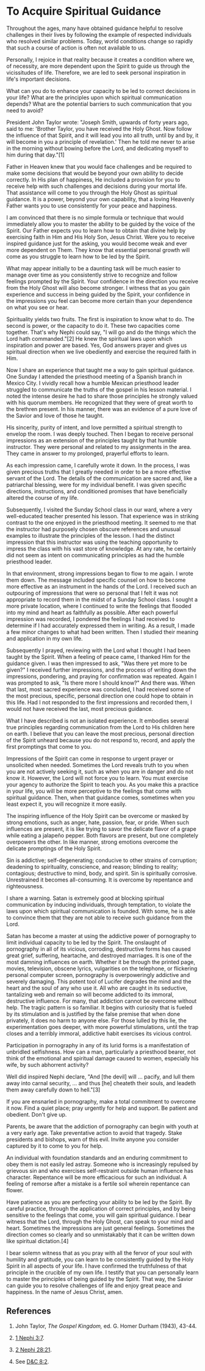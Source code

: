 # To Acquire Spiritual Guidance

Throughout the ages, many have obtained guidance helpful to resolve challenges
in their lives by following the example of respected individuals who resolved
similar problems. Today, world conditions change so rapidly that such a course
of action is often not available to us.

Personally, I rejoice in that reality because it creates a condition where we,
of necessity, are more dependent upon the Spirit to guide us through the
vicissitudes of life. Therefore, we are led to seek personal inspiration in
life's important decisions.

What can you do to enhance your capacity to be led to correct decisions in
your life? What are the principles upon which spiritual communication depends?
What are the potential barriers to such communication that you need to avoid?

President John Taylor wrote: "Joseph Smith, upwards of forty years ago, said
to me: 'Brother Taylor, you have received the Holy Ghost. Now follow the
influence of that Spirit, and it will lead you into all truth, until by and
by, it will become in you a principle of revelation.' Then he told me never to
arise in the morning without bowing before the Lord, and dedicating myself to
him during that day."[1]

Father in Heaven knew that you would face challenges and be required to make
some decisions that would be beyond your own ability to decide correctly. In
His plan of happiness, He included a provision for you to receive help with
such challenges and decisions during your mortal life. That assistance will
come to you through the Holy Ghost as spiritual guidance. It is a power,
beyond your own capability, that a loving Heavenly Father wants you to use
consistently for your peace and happiness.

I am convinced that there is no simple formula or technique that would
immediately allow you to master the ability to be guided by the voice of the
Spirit. Our Father expects you to learn how to obtain that divine help by
exercising faith in Him and His Holy Son, Jesus Christ. Were you to receive
inspired guidance just for the asking, you would become weak and ever more
dependent on Them. They know that essential personal growth will come as you
struggle to learn how to be led by the Spirit.

What may appear initially to be a daunting task will be much easier to manage
over time as you consistently strive to recognize and follow feelings prompted
by the Spirit. Your confidence in the direction you receive from the Holy
Ghost will also become stronger. I witness that as you gain experience and
success in being guided by the Spirit, your confidence in the impressions you
feel can become more certain than your dependence on what you see or hear.

Spirituality yields two fruits. The first is inspiration to know what to do.
The second is power, or the capacity to do it. These two capacities come
together. That's why Nephi could say, "I will go and do the things which the
Lord hath commanded."[2] He knew the spiritual laws upon which inspiration and
power are based. Yes, God answers prayer and gives us spiritual direction when
we live obediently and exercise the required faith in Him.

Now I share an experience that taught me a way to gain spiritual guidance. One
Sunday I attended the priesthood meeting of a Spanish branch in Mexico City. I
vividly recall how a humble Mexican priesthood leader struggled to communicate
the truths of the gospel in his lesson material. I noted the intense desire he
had to share those principles he strongly valued with his quorum members. He
recognized that they were of great worth to the brethren present. In his
manner, there was an evidence of a pure love of the Savior and love of those
he taught.

His sincerity, purity of intent, and love permitted a spiritual strength to
envelop the room. I was deeply touched. Then I began to receive personal
impressions as an extension of the principles taught by that humble
instructor. They were personal and related to my assignments in the area. They
came in answer to my prolonged, prayerful efforts to learn.

As each impression came, I carefully wrote it down. In the process, I was
given precious truths that I greatly needed in order to be a more effective
servant of the Lord. The details of the communication are sacred and, like a
patriarchal blessing, were for my individual benefit. I was given specific
directions, instructions, and conditioned promises that have beneficially
altered the course of my life.

Subsequently, I visited the Sunday School class in our ward, where a very
well-educated teacher presented his lesson. That experience was in striking
contrast to the one enjoyed in the priesthood meeting. It seemed to me that
the instructor had purposely chosen obscure references and unusual examples to
illustrate the principles of the lesson. I had the distinct impression that
this instructor was using the teaching opportunity to impress the class with
his vast store of knowledge. At any rate, he certainly did not seem as intent
on communicating principles as had the humble priesthood leader.

In that environment, strong impressions began to flow to me again. I wrote
them down. The message included specific counsel on how to become more
effective as an instrument in the hands of the Lord. I received such an
outpouring of impressions that were so personal that I felt it was not
appropriate to record them in the midst of a Sunday School class. I sought a
more private location, where I continued to write the feelings that flooded
into my mind and heart as faithfully as possible. After each powerful
impression was recorded, I pondered the feelings I had received to determine
if I had accurately expressed them in writing. As a result, I made a few minor
changes to what had been written. Then I studied their meaning and application
in my own life.

Subsequently I prayed, reviewing with the Lord what I thought I had been
taught by the Spirit. When a feeling of peace came, I thanked Him for the
guidance given. I was then impressed to ask, "Was there yet more to be given?"
I received further impressions, and the process of writing down the
impressions, pondering, and praying for confirmation was repeated. Again I was
prompted to ask, "Is there more I should know?" And there was. When that last,
most sacred experience was concluded, I had received some of the most
precious, specific, personal direction one could hope to obtain in this life.
Had I not responded to the first impressions and recorded them, I would not
have received the last, most precious guidance.

What I have described is not an isolated experience. It embodies several true
principles regarding communication from the Lord to His children here on
earth. I believe that you can leave the most precious, personal direction of
the Spirit unheard because you do not respond to, record, and apply the first
promptings that come to you.

Impressions of the Spirit can come in response to urgent prayer or unsolicited
when needed. Sometimes the Lord reveals truth to you when you are not actively
seeking it, such as when you are in danger and do not know it. However, the
Lord will not force you to learn. You must exercise your agency to authorize
the Spirit to teach you. As you make this a practice in your life, you will be
more perceptive to the feelings that come with spiritual guidance. Then, when
that guidance comes, sometimes when you least expect it, you will recognize it
more easily.

The inspiring influence of the Holy Spirit can be overcome or masked by strong
emotions, such as anger, hate, passion, fear, or pride. When such influences
are present, it is like trying to savor the delicate flavor of a grape while
eating a jalapeño pepper. Both flavors are present, but one completely
overpowers the other. In like manner, strong emotions overcome the delicate
promptings of the Holy Spirit.

Sin is addictive; self-degenerating; conducive to other strains of corruption;
deadening to spirituality, conscience, and reason; blinding to reality;
contagious; destructive to mind, body, and spirit. Sin is spiritually
corrosive. Unrestrained it becomes all-consuming. It is overcome by repentance
and righteousness.

I share a warning. Satan is extremely good at blocking spiritual communication
by inducing individuals, through temptation, to violate the laws upon which
spiritual communication is founded. With some, he is able to convince them
that they are not able to receive such guidance from the Lord.

Satan has become a master at using the addictive power of pornography to limit
individual capacity to be led by the Spirit. The onslaught of pornography in
all of its vicious, corroding, destructive forms has caused great grief,
suffering, heartache, and destroyed marriages. It is one of the most damning
influences on earth. Whether it be through the printed page, movies,
television, obscene lyrics, vulgarities on the telephone, or flickering
personal computer screen, pornography is overpoweringly addictive and severely
damaging. This potent tool of Lucifer degrades the mind and the heart and the
soul of any who use it. All who are caught in its seductive, tantalizing web
and remain so will become addicted to its immoral, destructive influence. For
many, that addiction cannot be overcome without help. The tragic pattern is so
familiar. It begins with curiosity that is fueled by its stimulation and is
justified by the false premise that when done privately, it does no harm to
anyone else. For those lulled by this lie, the experimentation goes deeper,
with more powerful stimulations, until the trap closes and a terribly immoral,
addictive habit exercises its vicious control.

Participation in pornography in any of its lurid forms is a manifestation of
unbridled selfishness. How can a man, particularly a priesthood bearer, not
think of the emotional and spiritual damage caused to women, especially his
wife, by such abhorrent activity?

Well did inspired Nephi declare, "And [the devil] will ... pacify, and lull them
away into carnal security, ... and thus [he] cheateth their souls, and leadeth
them away carefully down to hell."[3]

If you are ensnarled in pornography, make a total commitment to overcome it
now. Find a quiet place; pray urgently for help and support. Be patient and
obedient. Don't give up.

Parents, be aware that the addiction of pornography can begin with youth at a
very early age. Take preventative action to avoid that tragedy. Stake
presidents and bishops, warn of this evil. Invite anyone you consider captured
by it to come to you for help.

An individual with foundation standards and an enduring commitment to obey
them is not easily led astray. Someone who is increasingly repulsed by
grievous sin and who exercises self-restraint outside human influence has
character. Repentance will be more efficacious for such an individual. A
feeling of remorse after a mistake is a fertile soil wherein repentance can
flower.

Have patience as you are perfecting your ability to be led by the Spirit. By
careful practice, through the application of correct principles, and by being
sensitive to the feelings that come, you will gain spiritual guidance. I bear
witness that the Lord, through the Holy Ghost, can speak to your mind and
heart. Sometimes the impressions are just general feelings. Sometimes the
direction comes so clearly and so unmistakably that it can be written down
like spiritual dictation.[4]

I bear solemn witness that as you pray with all the fervor of your soul with
humility and gratitude, you can learn to be consistently guided by the Holy
Spirit in all aspects of your life. I have confirmed the truthfulness of that
principle in the crucible of my own life. I testify that you can personally
learn to master the principles of being guided by the Spirit. That way, the
Savior can guide you to resolve challenges of life and enjoy great peace and
happiness. In the name of Jesus Christ, amen.

## References

  1. John Taylor, _The Gospel Kingdom,_ ed. G. Homer Durham (1943), 43-44.

  2. [1 Nephi 3:7](https://www.lds.org/scriptures/bofm/1-ne/3.7?lang=eng#6).

  3. [2 Nephi 28:21](https://www.lds.org/scriptures/bofm/2-ne/28.21?lang=eng#20).

  4. See [D&amp;C 8:2](https://www.lds.org/scriptures/dc-testament/dc/8.2?lang=eng#1).

